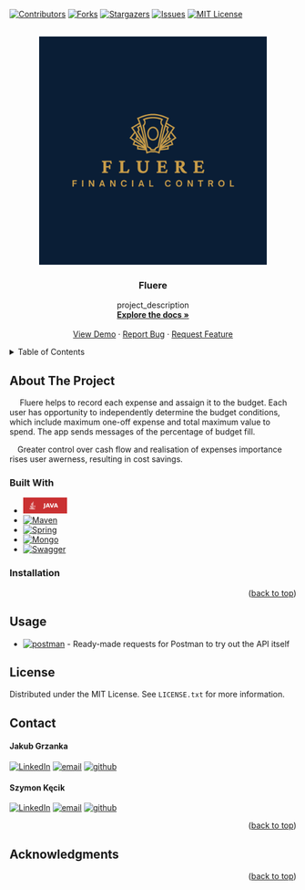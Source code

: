 <!-- Improved compatibility of back to top link: See: https://github.com/othneildrew/Best-README-Template/pull/73 -->
<a name="readme-top"></a>
<!--
*** Thanks for checking out the Best-README-Template. If you have a suggestion
*** that would make this better, please fork the repo and create a pull request
*** or simply open an issue with the tag "enhancement".
*** Don't forget to give the project a star!
*** Thanks again! Now go create something AMAZING! :D
-->



<!-- PROJECT SHIELDS -->
<!--
*** I'm using markdown "reference style" links for readability.
*** Reference links are enclosed in brackets [ ] instead of parentheses ( ).
*** See the bottom of this document for the declaration of the reference variables
*** for contributors-url, forks-url, etc. This is an optional, concise syntax you may use.
*** https://www.markdownguide.org/basic-syntax/#reference-style-links
-->
[![Contributors][contributors-shield]][contributors-url]
[![Forks][forks-shield]][forks-url]
[![Stargazers][stars-shield]][stars-url]
[![Issues][issues-shield]][issues-url]
[![MIT License][license-shield]][license-url]




<!-- PROJECT LOGO -->
<br />
<div align="center">
  <a href="https://github.com/Heistrack/Fluere">
    <img src="src/main/resources/static/images/FLUERE.png" alt="Logo" width="400" height="400">
  </a>

<h3 align="center">Fluere</h3>

  <p align="center">
    project_description
    <br />
    <a href="https://github.com/Heistrack/Fluere"><strong>Explore the docs »</strong></a>
    <br />
    <br />
    <a href="https://github.com/Heistrack/Fluere">View Demo</a>
    ·
    <a href="https://github.com/Heistrack/Fluere/issues">Report Bug</a>
    ·
    <a href="https://github.com/Heistrack/Fluere/issues">Request Feature</a>
  </p>
</div>



<!-- TABLE OF CONTENTS -->
<details>
  <summary>Table of Contents</summary>
  <ol>
    <li>
      <a href="#about-the-project">About The Project</a>
      <ul>
        <li><a href="#built-with">Built With</a></li>
      </ul>
    </li>
    <li>
      <a href="#getting-started">Getting Started</a>
      <ul>
        <li><a href="#prerequisites">Prerequisites</a></li>
        <li><a href="#installation">Installation</a></li>
      </ul>
    </li>
    <li><a href="#usage">Usage</a></li>
    <li><a href="#roadmap">Roadmap</a></li>
    <li><a href="#contributing">Contributing</a></li>
    <li><a href="#license">License</a></li>
    <li><a href="#contact">Contact</a></li>
    <li><a href="#acknowledgments">Acknowledgments</a></li>
  </ol>
</details>



<!-- ABOUT THE PROJECT -->
## About The Project

&ensp;&ensp;
Fluere helps to record each expense and assaign it to the budget. Each user has opportunity to independently determine the budget conditions,
which include maximum one-off expense and total maximum value to spend. The app sends messages of the percentage of budget fill.


&ensp;&ensp;Greater control over cash flow and realisation of expenses importance rises user awerness, resulting in cost savings.




### Built With

* <a href="https://www.java.com"> <img src="src/main/resources/static/images/JAVA-CA3132.svg" alt="Logo" width="77" height="28">
* [![Maven][Maven.js]][Maven-url]
* [![Spring][Spring.js]][Spring-url]
* [![Mongo][Mongo.js]][Mongo-url]
* [![Swagger][Swagger.js]][Swagger-url]


### Installation

<p align="right">(<a href="#readme-top">back to top</a>)</p>

<!-- USAGE EXAMPLES -->
## Usage
  
* [![postman][postman-shield]][postman-url]  -  Ready-made requests for Postman to try out the API itself

<!-- LICENSE -->
## License

Distributed under the MIT License. See `LICENSE.txt` for more information.

<!-- CONTACT -->
## Contact
#### Jakub Grzanka
[![LinkedIn][linkedin-shield]][linkedin-url-jg]
[![email][gmail-shield]][gmail-url-jg]
[![github][github-shield]][github-url-jg]

#### Szymon Kęcik
[![LinkedIn][linkedin-shield]][linkedin-url-sk]
[![email][gmail-shield]][gmail-url-sk]
[![github][github-shield]][github-url-sk]

<p align="right">(<a href="#readme-top">back to top</a>)</p>


<!-- ACKNOWLEDGMENTS -->
## Acknowledgments


<p align="right">(<a href="#readme-top">back to top</a>)</p>


<!-- MARKDOWN LINKS & IMAGES -->
<!-- https://www.markdownguide.org/basic-syntax/#reference-style-links -->
[contributors-shield]: https://img.shields.io/github/contributors/Heistrack/Fluere.svg?style=for-the-badge
[contributors-url]: https://github.com/Heistrack/Fluere/graphs/contributors
[forks-shield]: https://img.shields.io/github/forks/Heistrack/Fluere.svg?style=for-the-badge
[forks-url]: https://github.com/Heistrack/Fluere/network/members
[stars-shield]: https://img.shields.io/github/stars/Heistrack/Fluere.svg?style=for-the-badge
[stars-url]: https://github.com/Heistrack/Fluere/stargazers
[issues-shield]: https://img.shields.io/github/issues/Heistrack/Fluere.svg?style=for-the-badge
[issues-url]: https://github.com/Heistrack/Fluere/issues
[license-shield]: https://img.shields.io/github/license/othneildrew/Best-README-Template.svg?style=for-the-badge
[license-url]: https://github.com/Heistrack/Fluere/blob/master/LICENSE.txt
[linkedin-shield]: https://img.shields.io/badge/-LinkedIn-black.svg?style=for-the-badge&logo=linkedin&colorB=555
[linkedin-url-jg]: https://linkedin.com/in/jakubgrzanka
[linkedin-url-sk]: https://linkedin.com/in/szymon-kecik
[gmail-shield]: https://img.shields.io/badge/Gmail-D14836?style=for-the-badge&logo=gmail&logoColor=white
[gmail-url-jg]: mailto:jgrzanka@sep.gda.pl
[gmail-url-sk]: mailto:ximonq@gmail.com
[github-shield]: https://img.shields.io/badge/GitHub-100000?style=for-the-badge&logo=github&logoColor=white
[github-url-sk]: https://github.com/ximq33
[github-url-jg]: https://github.com/Heistrack
[postman-shield]: https://img.shields.io/badge/Postman-FF6C37?style=for-the-badge&logo=Postman&logoColor=white  
[postman-url]:  https://www.postman.com/grey-escape-417892/workspace/fluere/collection/26441753-0b973e4a-1882-457d-9497-5dab2a271168?action=share&creator=26441753
[product-screenshot]: src/main/resources/static/images/screenshot.png
[Swagger.js]: https://img.shields.io/badge/swagger-%2385EA2D.svg?&style=for-the-badge&logo=swagger&logoColor=black
[Swagger-url]: https://validator.swagger.io/
[Maven.js]: https://img.shields.io/badge/Maven-ECE7ED?style=for-the-badge&logo=apachemaven&logoColor=CB2136
[Maven-url]: https://maven.apache.org/
[Spring.js]: https://img.shields.io/badge/Spring-6db33f?style=for-the-badge&logo=springboot&logoColor=white 
[Spring-url]: https://spring.io/
[Mongo.js]: https://img.shields.io/badge/MongoDB-00684a?style=for-the-badge&logo=mongodb&logoColor=00ed64
[Mongo-url]: https://www.mongodb.com/
